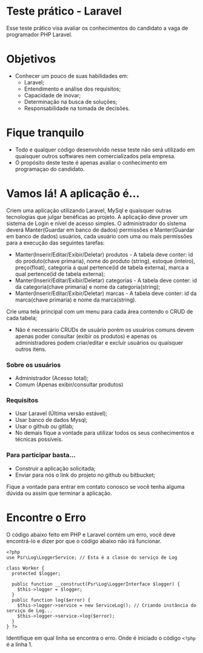 # Teste prático - Laravel

Esse teste prático visa avaliar os conhecimentos do candidato a vaga de programador PHP Laravel.

# Objetivos
  - Conhecer um pouco de suas habilidades em:
    - Laravel;
    - Entendimento e análise dos requisitos;
    - Capacidade de inovar;
    - Determinação na busca de soluções;
    - Responsabilidade na tomada de decisões.

# Fique tranquilo
  - Todo e qualquer código desenvolvido nesse teste não será utilizado em quaisquer outros softwares nem comercializados pela empresa.
  - O propósito deste teste é apenas avaliar o conhecimento em programaçao do candidato.

# Vamos lá! A aplicação é...
Criem uma aplicação utilizando Laravel, MySql e quaisquer outras tecnologias que julgar benéficas ao projeto.
A aplicação deve prover um sistema de Login e nível de acesso simples.
O administrador do sistema deverá Manter(Guardar em banco de dados) permissões e Manter(Guardar em banco de dados) usuários, cada usuário com uma ou mais permissões para a execução das seguintes tarefas:
 - Manter(Inserir/Editar/Exibir/Deletar) produtos - A tabela deve conter: id do produto(chave primaria), nome do produto (string), estoque (inteiro), preço(float), categoria a qual pertence(id de tabela externa), marca a qual pertence(id de tabela externa);
 - Manter(Inserir/Editar/Exibir/Deletar) categorias - A tabela deve conter: id da categoria(chave primaria) e nome da categoria(string);
 - Manter(Inserir/Editar/Exibir/Deletar) marcas - A tabela deve conter: id da marca(chave primaria) e nome da marca(string).
	
Crie uma tela principal com um menu para cada área contendo o CRUD de cada tabela;
- Não é necessário CRUDs de usuário porém os usuários comuns devem apenas poder consultar (exibir os produtos) e apenas os administradores podem criar/editar e excluir usuários ou quaisquer outros itens.

### Sobre os usuários
- Administrador (Acesso total);
- Comum (Apenas exibir/consultar produtos)

### Requisitos
- Usar Laravel (Última versão estável);
- Usar banco de dados Mysql;
- Usar o github ou gitlab;
- No demais fique a vontade para utilizar todos os seus conhecimentos e técnicas possíveis.

### Para participar basta...
- Construir a aplicação solicitada;
- Enviar para nós o link do projeto no github ou bitbucket;

Fique a vontade para entrar em contato conosco se você tenha alguma dúvida ou assim que terminar a aplicação.

# Encontre o Erro

O código abaixo feito em PHP e Laravel contém um erro, você deve encontrá-lo e dizer por que o código abaixo não irá funcionar.

    <?php
    use Psr\Log\LoggerService; // Esta é a classe do serviço de Log

    class Worker {
      protected $logger;
     
      public function __construct(Psr\Log\LoggerInterface $logger) {
        $this->logger = $logger;
      }
      public function log($error) {
        $this->logger->service = new ServiceLog(); // Criando instância do serviço de Log...
        $this->logger->service->log($error);
      }
    } ?>
    
Identifique em qual linha se encontra o erro. Onde é iniciado o código `<?php` é a linha 1.
